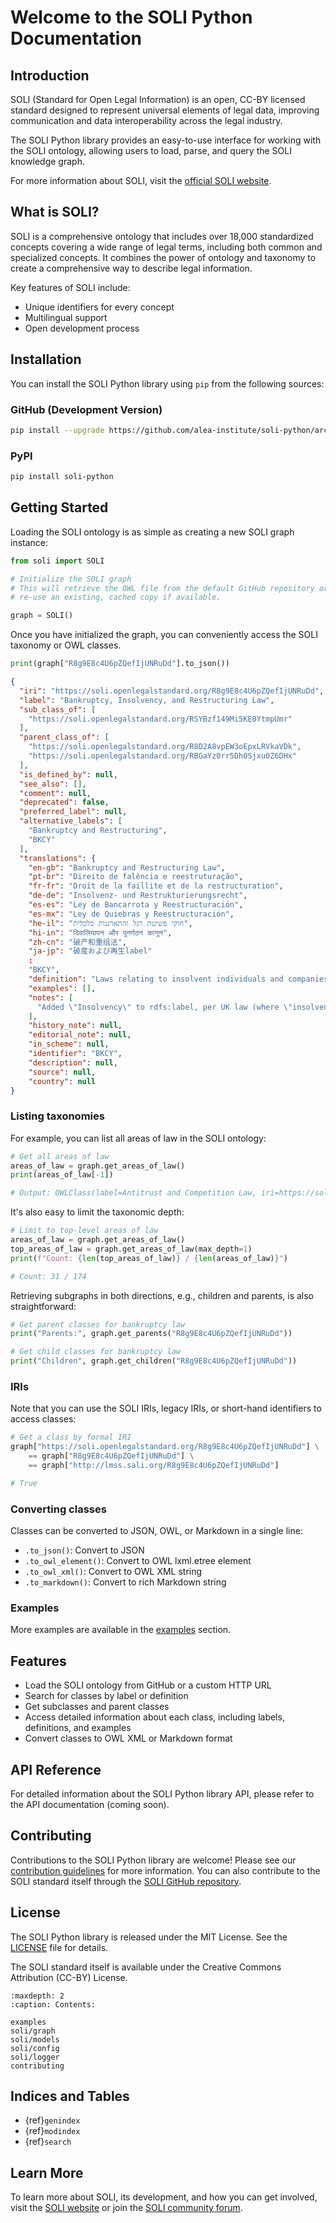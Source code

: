 # Welcome to the SOLI Python Documentation

## Introduction

SOLI (Standard for Open Legal Information) is an open, CC-BY licensed standard designed to represent universal elements of legal data, improving communication and data interoperability across the legal industry.

The SOLI Python library provides an easy-to-use interface for working with the SOLI ontology, allowing users to load, parse, and query the SOLI knowledge graph.

For more information about SOLI, visit the [official SOLI website](https://openlegalstandard.org/).

## What is SOLI?

SOLI is a comprehensive ontology that includes over 18,000 standardized concepts covering a wide range of legal terms, including both common and specialized concepts. It combines the power of ontology and taxonomy to create a comprehensive way to describe legal information.

Key features of SOLI include:
- Unique identifiers for every concept
- Multilingual support
- Open development process

## Installation

You can install the SOLI Python library using `pip` from the following sources:


### GitHub (Development Version)

```bash
pip install --upgrade https://github.com/alea-institute/soli-python/archive/refs/heads/main.zip
```

### PyPI

```bash
pip install soli-python
```



## Getting Started

Loading the SOLI ontology is as simple as creating a new SOLI graph instance:

```python
from soli import SOLI

# Initialize the SOLI graph
# This will retrieve the OWL file from the default GitHub repository or
# re-use an existing, cached copy if available.

graph = SOLI()
```

Once you have initialized the graph, you can conveniently access the SOLI taxonomy or OWL classes.

```python
print(graph["R8g9E8c4U6pZQefIjUNRuDd"].to_json())
```

```json
{
  "iri": "https://soli.openlegalstandard.org/R8g9E8c4U6pZQefIjUNRuDd",
  "label": "Bankruptcy, Insolvency, and Restructuring Law",
  "sub_class_of": [
    "https://soli.openlegalstandard.org/RSYBzf149Mi5KE0YtmpUmr"
  ],
  "parent_class_of": [
    "https://soli.openlegalstandard.org/R8D2A8vpEW3oEpxLRVkaVDk",
    "https://soli.openlegalstandard.org/RBGaYz0rr5Dh0Sjxu0Z6DHx"
  ],
  "is_defined_by": null,
  "see_also": [],
  "comment": null,
  "deprecated": false,
  "preferred_label": null,
  "alternative_labels": [
    "Bankruptcy and Restructuring",
    "BKCY"
  ],
  "translations": {
    "en-gb": "Bankruptcy and Restructuring Law",
    "pt-br": "Direito de falência e reestruturação",
    "fr-fr": "Droit de la faillite et de la restructuration",
    "de-de": "Insolvenz- und Restrukturierungsrecht",
    "es-es": "Ley de Bancarrota y Reestructuración",
    "es-mx": "Ley de Quiebras y Reestructuración",
    "he-il": "חוקי פשיטת רגל והתארגנות כלכלית",
    "hi-in": "दिवालियापन और पुनर्गठन कानून",
    "zh-cn": "破产和重组法",
    "ja-jp": "破産および再生label"
    :
    "BKCY",
    "definition": "Laws relating to insolvent individuals and companies.",
    "examples": [],
    "notes": [
      "Added \"Insolvency\" to rdfs:label, per UK law (where \"insolvency\" differs from \"bankruptcy\"). In the UK, individuals and companies can be \"insolvent,\" but companies cannot file for \"bankruptcy.\""
    ],
    "history_note": null,
    "editorial_note": null,
    "in_scheme": null,
    "identifier": "BKCY",
    "description": null,
    "source": null,
    "country": null
}
```

### Listing taxonomies

For example, you can list all areas of law in the SOLI ontology:

```python
# Get all areas of law
areas_of_law = graph.get_areas_of_law()
print(areas_of_law[-1])

# Output: OWLClass(label=Antitrust and Competition Law, iri=https://soli.openlegalstandard.org/RDFwOzDi3E8DQ0OxTKb6UEJ)
````

It's also easy to limit the taxonomic depth:

```python
# Limit to top-level areas of law
areas_of_law = graph.get_areas_of_law()
top_areas_of_law = graph.get_areas_of_law(max_depth=1)
print(f"Count: {len(top_areas_of_law)} / {len(areas_of_law)}")

# Count: 31 / 174
````

Retrieving subgraphs in both directions, e.g., children and parents, is also straightforward:

```python
# Get parent classes for bankruptcy law
print("Parents:", graph.get_parents("R8g9E8c4U6pZQefIjUNRuDd"))

# Get child classes for bankruptcy law
print("Children", graph.get_children("R8g9E8c4U6pZQefIjUNRuDd"))
```

### IRIs
Note that you can use the SOLI IRIs, legacy IRIs, or short-hand identifiers to access classes:

```python
# Get a class by formal IRI
graph["https://soli.openlegalstandard.org/R8g9E8c4U6pZQefIjUNRuDd"] \
    == graph["R8g9E8c4U6pZQefIjUNRuDd"] \
    == graph["http://lmss.sali.org/R8g9E8c4U6pZQefIjUNRuDd"]

# True
```

### Converting classes

Classes can be converted to JSON, OWL, or Markdown in a single line:

 * `.to_json()`: Convert to JSON
 * `.to_owl_element()`: Convert to OWL lxml.etree element
 * `.to_owl_xml()`: Convert to OWL XML string
 * `.to_markdown()`: Convert to rich Markdown string


### Examples

More examples are available in the [examples](examples.md) section.



## Features

- Load the SOLI ontology from GitHub or a custom HTTP URL
- Search for classes by label or definition
- Get subclasses and parent classes
- Access detailed information about each class, including labels, definitions, and examples
- Convert classes to OWL XML or Markdown format

## API Reference

For detailed information about the SOLI Python library API, please refer to the API documentation (coming soon).

## Contributing

Contributions to the SOLI Python library are welcome! Please see our [contribution guidelines](contributing.md) for more information. You can also contribute to the SOLI standard itself through the [SOLI GitHub repository](https://github.com/alea-institute/soli-api).

## License

The SOLI Python library is released under the MIT License. See the [LICENSE](https://github.com/alea-institute/soli-python/blob/main/LICENSE) file for details.

The SOLI standard itself is available under the Creative Commons Attribution (CC-BY) License.

```{toctree}
:maxdepth: 2
:caption: Contents:

examples
soli/graph
soli/models
soli/config
soli/logger
contributing
```

## Indices and Tables

* {ref}`genindex`
* {ref}`modindex`
* {ref}`search`

## Learn More

To learn more about SOLI, its development, and how you can get involved, visit the [SOLI website](https://openlegalstandard.org/) or join the [SOLI community forum](https://openlegalstandard.org/forum/).
